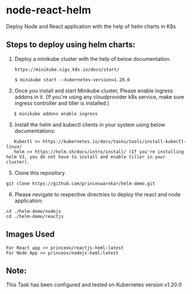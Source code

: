 # node-react-helm
Deploy Node and React application with the help of helm charts in K8s

## Steps to deploy using helm charts:

1. Deploy a minikube cluster with the help of below documentation.
   ```
   https://minikube.sigs.k8s.io/docs/start/
   ```
   ```
   $ minikube start --kubernetes-version=1.20.0
   ```
2. Once you install and start Minikube cluster, Please enable ingress addons in it. (If you're using any cloudprovider k8s service, make sure ingress controller and tiller is installed.)
```
   $ minikube addons enable ingress
```
3. Install the helm and kubectl clients in your system using below documentations:
```   
   Kubectl >> https://kubernetes.io/docs/tasks/tools/install-kubectl-linux/
   helm >> https://helm.sh/docs/intro/install/ (If you're installing helm V3, you do not have to install and enable tiller in your cluster).
```

5. Clone this repository

```
git clone https://github.com/princeswarnkar/helm-demo.git

```

6. Please nevigate to respective directries to deploy the react and node application:

```
cd ./helm-demo/nodejs
cd ./helm-demo/reactjs

```
## Images Used

```
For React app >> princeox/reactjs-heml:latest
For Node App >> princeox/nodejs-heml:latest
```

## Note:

This Task has been configured and tested on Kubernetes version v1.20.0
